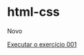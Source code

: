 # html-css
 Novo

<a href="https://domildes.github.io/html-css/exercicios/ex001/index.html">Executar o exercício 001</a>